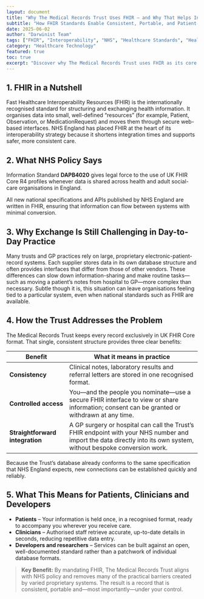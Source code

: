 ```yaml
---
layout: document
title: "Why The Medical Records Trust Uses FHIR – and Why That Helps Information Flow Smoothly"
subtitle: "How FHIR Standards Enable Consistent, Portable, and Patient-Controlled Health Records"
date: 2025-06-02
author: "Darwinist Team"
tags: ["FHIR", "Interoperability", "NHS", "Healthcare Standards", "Health IT"]
category: "Healthcare Technology"
featured: true
toc: true
excerpt: "Discover why The Medical Records Trust uses FHIR as its core data standard, how this aligns with NHS policy, and the practical benefits for patients, clinicians, and developers."
---
```


## 1. FHIR in a Nutshell

Fast Healthcare Interoperability Resources (FHIR) is the internationally recognised standard for structuring and exchanging health information. It organises data into small, well-defined “resources” (for example, Patient, Observation, or MedicationRequest) and moves them through secure web-based interfaces. NHS England has placed FHIR at the heart of its interoperability strategy because it shortens integration times and supports safer, more consistent care.

## 2. What NHS Policy Says

Information Standard **DAPB4020** gives legal force to the use of UK FHIR Core R4 profiles whenever data is shared across health and adult social-care organisations in England.

All new national specifications and APIs published by NHS England are written in FHIR, ensuring that information can flow between systems with minimal conversion.

## 3. Why Exchange Is Still Challenging in Day-to-Day Practice

Many trusts and GP practices rely on large, proprietary electronic-patient-record systems. Each supplier stores data in its own database structure and often provides interfaces that differ from those of other vendors. These differences can slow down information-sharing and make routine tasks—such as moving a patient’s notes from hospital to GP—more complex than necessary. Subtle though it is, this situation can leave organisations feeling tied to a particular system, even when national standards such as FHIR are available.

## 4. How the Trust Addresses the Problem

The Medical Records Trust keeps every record exclusively in UK FHIR Core format. That single, consistent structure provides three clear benefits:

| Benefit              | What it means in practice                                                                 |
|----------------------|------------------------------------------------------------------------------------------|
| **Consistency**      | Clinical notes, laboratory results and referral letters are stored in one recognised format. |
| **Controlled access**| You—and the people you nominate—use a secure FHIR interface to view or share information; consent can be granted or withdrawn at any time. |
| **Straightforward integration** | A GP surgery or hospital can call the Trust’s FHIR endpoint with your NHS number and import the data directly into its own system, without bespoke conversion work. |

Because the Trust’s database already conforms to the same specification that NHS England expects, new connections can be established quickly and reliably.

## 5. What This Means for Patients, Clinicians and Developers

- **Patients** – Your information is held once, in a recognised format, ready to accompany you wherever you receive care.
- **Clinicians** – Authorised staff retrieve accurate, up-to-date details in seconds, reducing repetitive data entry.
- **Developers and researchers** – Services can be built against an open, well-documented standard rather than a patchwork of individual database formats.

> **Key Benefit:** By mandating FHIR, The Medical Records Trust aligns with NHS policy and removes many of the practical barriers created by varied proprietary systems. The result is a record that is consistent, portable and—most importantly—under your control.